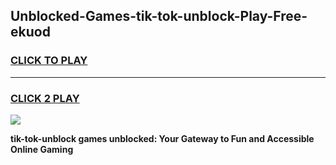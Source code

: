
## Unblocked-Games-tik-tok-unblock-Play-Free-ekuod
<h3>
<a href="https://premium76.site?title=tik-tok-unblock&ref=23A">CLICK TO PLAY</a></h3>
<hr>

<h3>
<a href="https://premium76.site?title=tik-tok-unblock&ref=23A">CLICK 2 PLAY</a>
  
</h3>

<a href="https://premium76.site?title=tik-tok-unblock&ref=23A"><img src="https://clearcache.store/games.png"></a>


**tik-tok-unblock games unblocked: Your Gateway to Fun and Accessible Online Gaming**
